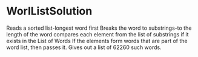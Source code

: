 # WorlListSolution
Reads a sorted list-longest word first
Breaks the word to substrings-to the length of the word
compares each element from the list of substrings if it exists in the List of Words
If the elements form words that are part of the word list, then passes it.
Gives out a list of 62260 such words.
